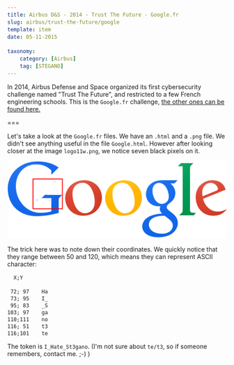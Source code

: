 ```yaml
---
title: Airbus D&S - 2014 - Trust The Future - Google.fr
slug: airbus/trust-the-future/google
template: item
date: 05-11-2015

taxonomy:
	category: [Airbus]
	tag: [STEGANO]
---
```


In 2014, Airbus Defense and Space organized its first cybersecurity challenge named "Trust The Future", and restricted to a few French engineering schools. This is the `Google.fr` challenge, [the other ones can be found here.][CHL]

===

Let's take a look at the `Google.fr` files. We have an `.html` and a `.png` file. We didn't see anything useful in the file `Google.html`. However after looking closer at the image `logo11w.png`, we notice seven black pixels on it.

![Seven black pixels][PXL]

The trick here was to note down their coordinates. We quickly notice that they range between 50 and 120, which means they can represent ASCII character:

```text
  X;Y

 72; 97    Ha
 73; 95    I_
 95; 83    _S  
103; 97    ga 
110;111    no
116; 51    t3
116;101    te
```

The token is `I_Hate_St3gano`. (I'm not sure about `te/t3`, so if someone remembers, contact me. ;-) )

[CHL]: https://www.trecherel.com/airbus/trust-the-future "The other challenges of A&D Trust The Future"
[PXL]: files/logo11w_black_pixels.png "Google logo with black pixels"